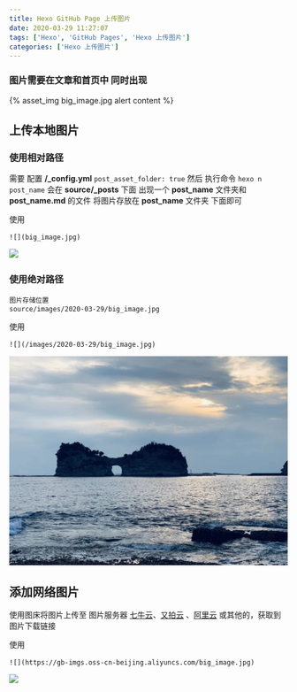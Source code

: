 ```yaml
---
title: Hexo GitHub Page 上传图片
date: 2020-03-29 11:27:07
tags: ['Hexo', 'GitHub Pages', 'Hexo 上传图片']
categories: ['Hexo 上传图片']
---
```


### 图片需要在文章和首页中 同时出现

{% asset_img big_image.jpg alert content %}

## 上传本地图片

### 使用相对路径

需要 配置 **/\_config.yml**
`post_asset_folder: true`
然后 执行命令 `hexo n post_name`
会在 **source/\_posts** 下面 出现一个 **post_name** 文件夹和 **post_name.md** 的文件
将图片存放在 **post_name** 文件夹 下面即可

使用

```
![](big_image.jpg)
```

![](big_image.jpg)

### 使用绝对路径

```
图片存储位置
source/images/2020-03-29/big_image.jpg
```

使用

```
![](/images/2020-03-29/big_image.jpg)
```

![](/images/2020-03-29/big_image.jpg)

## 添加网络图片

使用图床将图片上传至 图片服务器 [七牛云]()、[又拍云]() 、[阿里云]() 或其他的，获取到图片下载链接

使用

```
![](https://gb-imgs.oss-cn-beijing.aliyuncs.com/big_image.jpg)
```

![](https://gb-imgs.oss-cn-beijing.aliyuncs.com/big_image.jpg)
